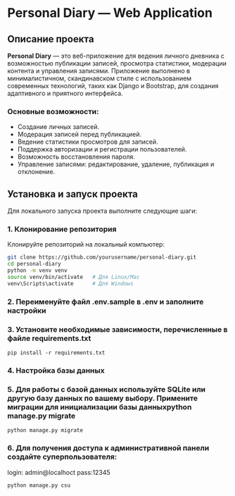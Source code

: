 # Personal Diary — Web Application

## Описание проекта

**Personal Diary** — это веб-приложение для ведения личного дневника с возможностью публикации записей, просмотра статистики, модерации контента и управления записями. Приложение выполнено в минималистичном, скандинавском стиле с использованием современных технологий, таких как Django и Bootstrap, для создания адаптивного и приятного интерфейса.

### Основные возможности:

- Создание личных записей.
- Модерация записей перед публикацией.
- Ведение статистики просмотров для записей.
- Поддержка авторизации и регистрации пользователей.
- Возможность восстановления пароля.
- Управление записями: редактирование, удаление, публикация и отклонение.

## Установка и запуск проекта

Для локального запуска проекта выполните следующие шаги:

### 1. Клонирование репозитория

Клонируйте репозиторий на локальный компьютер:
```bash
git clone https://github.com/yourusername/personal-diary.git
cd personal-diary
python -m venv venv
source venv/bin/activate   # Для Linux/Mac
venv\Scripts\activate      # Для Windows
```
### 2. Переименуйте файл .env.sample в .env и заполните настройки

### 3. Установите необходимые зависимости, перечисленные в файле requirements.txt
```
pip install -r requirements.txt
```
### 4. Настройка базы данных

### 5. Для работы с базой данных используйте SQLite или другую базу данных по вашему выбору. Примените миграции для инициализации базы данныхpython manage.py migrate
```
python manage.py migrate
```
### 6. Для получения доступа к административной панели создайте суперпользователя:
login: admin@localhoct
pass:12345
```
python manage.py csu 
```
